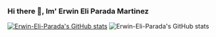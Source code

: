 ### Hi there 👋, Im' Erwin Eli Parada Martinez

<!--
**Erwin-Eli-Parada/Erwin-Eli-Parada** is a ✨ _special_ ✨ repository because its `README.md` (this file) appears on your GitHub profile.

Here are some ideas to get you started:

- 🔭 I’m currently working on ...
- 🌱 I’m currently learning ...
- 👯 I’m looking to collaborate on ...
- 🤔 I’m looking for help with ...
- 💬 Ask me about ...
- 📫 How to reach me: ...
- 😄 Pronouns: ...
- ⚡ Fun fact: ...
-->



[![Erwin-Eli-Parada's GitHub stats](https://github-readme-stats.vercel.app/api?username=Erwin-Eli-Parada)](https://github.com/Erwin-Eli-Parada/github-readme-stats)
![Erwin-Eli-Parada's GitHub stats](https://github-readme-stats.vercel.app/api?username=Erwin-Eli-Parada&show_icons=true)
